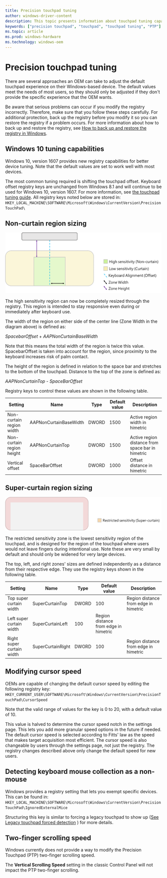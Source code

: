 ```yaml
---
title: Precision touchpad tuning
author: windows-driver-content
description: This topic presents information about touchpad tuning capabilities in Windows 10
keywords: ["precision touchpad", "touchpad", "touchpad tuning", "PTP"]
ms.topic: article
ms.prod: windows-hardware
ms.technology: windows-oem
---
```


# Precision touchpad tuning

There are several approaches an OEM can take to adjust the default touchpad experience on their Windows-based device. The default values meet the needs of most users, so they should only be adjusted if they don't provide the specific experience that the OEM wants. 

Be aware that serious problems can occur if you modify the registry incorrectly. Therefore, make sure that you follow these steps carefully. For additional protection, back up the registry before you modify it so you can restore the registry if a problem occurs. For more information about how to back up and restore the registry, see [How to back up and restore the registry in Windows](https://support.microsoft.com/en-us/help/322756/how-to-back-up-and-restore-the-registry-in-windowshttps:/support.microsoft.com/en-us/help/322756/how-to-back-up-and-restore-the-registry-in-windows).

## Windows 10 tuning capabilities

Windows 10, version 1607 provides new registry capabilities for better device tuning. Note that the default values are set to work well with most devices. 

The most common tuning required is shifting the touchpad offset. Keyboard offset registry keys are unchanged from Windows 8.1 and will continue to be used for Windows 10, version 1607. For more information, see [the touchpad tuning guide](https://docs.microsoft.com/en-us/windows-hardware/design/component-guidelines/windows-precision-touchpad-device-integration). All registry keys noted below are stored in: `HKEY_LOCAL_MACHINE\SOFTWARE\Microsoft\Windows\CurrentVersion\PrecisionTouchPad\`

## Non-curtain region sizing
![An image showing the resizable sensitivity regions on a touchpad ](../images/non-curtain-region-sizing.png)

The high sensitivity region can now be completely resized through the registry. This region is intended to stay responsive even during or immediately after keyboard use. 

The width of the region on either side of the center line (Zone Width in the diagram above) is defined as:

*SpacebarOffset* + *AAPNonCurtainBaseWidth*

Note that this means the total width of the region is twice this value. SpacebarOffset is taken into account for the region, since proximity to the keyboard increases risk of palm contact. 

The height of the region is defined in relation to the space bar and stretches to the bottom of the touchpad. Distance to the top of the zone is defined as:

*AAPNonCurtainTop* - *SpaceBarOffset*

Registry keys to control these values are shown in the following table.

| Setting | Name | Type | Default value | Description |
| ---     | ---  | ---  | ---           | --- |
| Non-curtain region width | AAPNonCurtainBaseWidth | DWORD | 1500 | Active region width in himetric |
| Non-curtain region height | AAPNonCurtainTop | DWORD | 1500 | Active region distance from space bar in himetric |
| Vertical offset | SpaceBarOffset | DWORD | 1000 | Offset distance in himetric |

## Super-curtain region sizing

![An image showing the restricted sensitivity zone on a touchpad](../images/restricted-sensitivity-zone.png)

The restricted sensitivity zone is the lowest sensitivity region of the touchpad, and is designed for the region of the touchpad where users would not leave fingers during intentional use. Note these are very small by default and should only be widened for very large devices. 

The top, left, and right zones' sizes are defined independently as a distance from their respective edge. They use the registry keys shown in the following table. 

| Setting | Name | Type | Default value | Description |
| ---     | ---  | ---  | ---           | --- |
| Top super curtain width | SuperCurtainTop | DWORD | 100 | Region distance from edge in himetric |
| Left super curtain width | SuperCurtainLeft | 100 | Region distance from edge in himetric |
| Right super curtain width | SuperCurtainRight | DWORD | 100 | Region distance from edge in himetric |

## Modifying cursor speed

OEMs are capable of changing the default cursor speed by editing the following registry key: `HKEY_CURRENT_USER\SOFTWARE\Microsoft\Windows\CurrentVersion\PrecisionTouchPad\CursorSpeed`

Note that the valid range of values for the key is 0 to 20, with a default value of 10. 

This value is halved to determine the cursor speed notch in the settings page. This lets you add more granular speed options in the future if needed. The default cursor speed is selected according to Fitts' law as the speed that makes target acquisition most efficient. The cursor speed is also changeable by users through the settings page, not just the registry. The registry changes described above only change the default speed for new users.  

## Detecting keyboard mouse collection as a non-mouse

Windows provides a registry setting that lets you exempt specific devices. This can be found in: `HKEY_LOCAL_MACHINE\SOFTWARE\Microsoft\Windows\CurrentVersion\PrecisionTouchPad\IgnoredExternalMice`

Structuring this key is similar to forcing a legacy touchpad to show up ([See Legacy touchpad forced detection](https://docs.microsoft.com/en-us/windows-hardware/design/component-guidelines/windows-legacy-touchpad-forced-detection) ) for more details.  

## Two-finger scrolling speed

Windows currently does not provide a way to modify the Precision Touchpad (PTP) two-finger scrolling speed. 

The **Vertical Scrolling Speed** setting in the classic Control Panel will not impact the PTP two-finger scrolling.